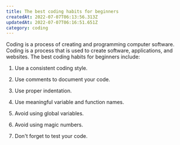 ```yaml
---
title: The best coding habits for beginners
createdAt: 2022-07-07T06:13:56.313Z
updatedAt: 2022-07-07T06:16:51.651Z
category: coding
---
```


Coding is a process of creating and programming computer software. Coding is a process that is used to create software, applications, and websites. The best coding habits for beginners include:

1. Use a consistent coding style.

2. Use comments to document your code.

3. Use proper indentation.

4. Use meaningful variable and function names.

5. Avoid using global variables.

6. Avoid using magic numbers.

7. Don't forget to test your code.

